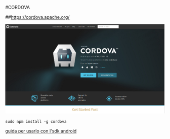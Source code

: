 #CORDOVA 

##https://cordova.apache.org/

![cordova](../media/cordova.png)

	sudo npm install -g cordova

[guida per usarlo con l'sdk android](https://cordova.apache.org/docs/it/latest/guide/platforms/android/)
